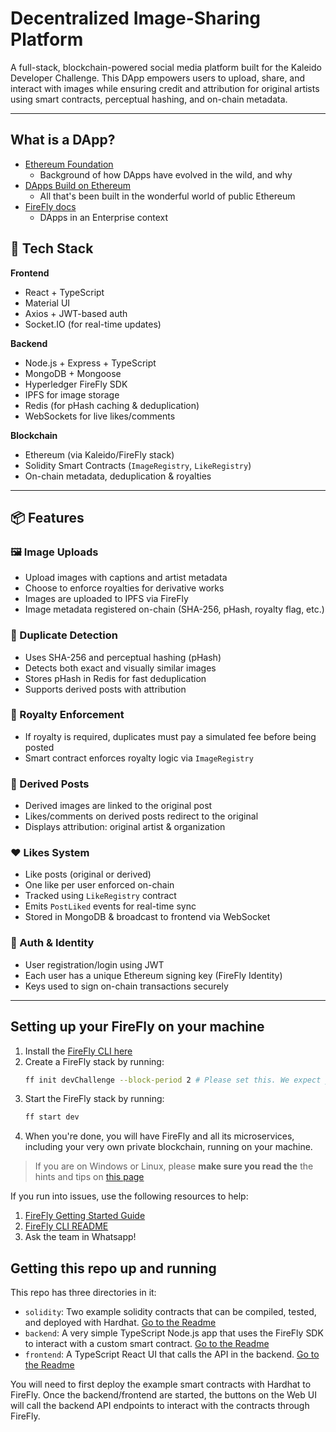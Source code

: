 # Decentralized Image-Sharing Platform

A full-stack, blockchain-powered social media platform built for the Kaleido Developer Challenge. This DApp empowers users to upload, share, and interact with images while ensuring credit and attribution for original artists using smart contracts, perceptual hashing, and on-chain metadata.

---
## What is a DApp?

- [Ethereum Foundation](https://ethereum.org/en/developers/docs/dapps/)
  - Background of how DApps have evolved in the wild, and why
- [DApps Build on Ethereum](https://ethereum.org/en/dapps/)
  - All that's been built in the wonderful world of public Ethereum
- [FireFly docs](https://docs.kaleido.io/kaleido-platform/full-stack/dapps/)
  - DApps in an Enterprise context

## 🚀 Tech Stack

**Frontend**
- React + TypeScript
- Material UI
- Axios + JWT-based auth
- Socket.IO (for real-time updates)

**Backend**
- Node.js + Express + TypeScript
- MongoDB + Mongoose
- Hyperledger FireFly SDK
- IPFS for image storage
- Redis (for pHash caching & deduplication)
- WebSockets for live likes/comments

**Blockchain**
- Ethereum (via Kaleido/FireFly stack)
- Solidity Smart Contracts (`ImageRegistry`, `LikeRegistry`)
- On-chain metadata, deduplication & royalties

---

## 📦 Features

### 🖼️ Image Uploads
- Upload images with captions and artist metadata
- Choose to enforce royalties for derivative works
- Images are uploaded to IPFS via FireFly
- Image metadata registered on-chain (SHA-256, pHash, royalty flag, etc.)

### 🧠 Duplicate Detection
- Uses SHA-256 and perceptual hashing (pHash)
- Detects both exact and visually similar images
- Stores pHash in Redis for fast deduplication
- Supports derived posts with attribution

### 💸 Royalty Enforcement
- If royalty is required, duplicates must pay a simulated fee before being posted
- Smart contract enforces royalty logic via `ImageRegistry`

### 🧾 Derived Posts
- Derived images are linked to the original post
- Likes/comments on derived posts redirect to the original
- Displays attribution: original artist & organization

### ❤️ Likes System
- Like posts (original or derived)
- One like per user enforced on-chain
- Tracked using `LikeRegistry` contract
- Emits `PostLiked` events for real-time sync
- Stored in MongoDB & broadcast to frontend via WebSocket

### 🔐 Auth & Identity
- User registration/login using JWT
- Each user has a unique Ethereum signing key (FireFly Identity)
- Keys used to sign on-chain transactions securely

---

## Setting up your FireFly on your machine

1. Install the [FireFly CLI here](https://github.com/hyperledger/firefly-cli?tab=readme-ov-file#install-the-cli)
2. Create a FireFly stack by running:
   ```bash
   ff init devChallenge --block-period 2 # Please set this. We expect you to use 2 second block period for this project (as real world blockchains are not instantaneous)
   ```
3. Start the FireFly stack by running:
   ```bash
   ff start dev
   ```
4. When you're done, you will have FireFly and all its microservices, including your very own private blockchain, running on your machine.

> If you are on Windows or Linux, please **make sure you read the** the hints and tips on [this page](https://hyperledger.github.io/firefly/latest/gettingstarted/firefly_cli/)

If you run into issues, use the following resources to help:

1. [FireFly Getting Started Guide](https://hyperledger.github.io/firefly/latest/gettingstarted/firefly_cli/)
2. [FireFly CLI README](https://github.com/hyperledger/firefly-cli)
3. Ask the team in Whatsapp!

## Getting this repo up and running

This repo has three directories in it:

- `solidity`: Two example solidity contracts that can be compiled, tested, and deployed with Hardhat. [Go to the Readme](./solidity/)
- `backend`: A very simple TypeScript Node.js app that uses the FireFly SDK to interact with a custom smart contract. [Go to the Readme](./backen/)
- `frontend`: A TypeScript React UI that calls the API in the backend. [Go to the Readme](./frontend/)

You will need to first deploy the example smart contracts with Hardhat to FireFly. Once the backend/frontend are started, the buttons on the Web UI will call the backend API endpoints to interact with the contracts through FireFly.

